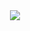 
 <div align="center">
    <a
href="https://discord.com/users/852829781132967997" title="Discord Profile"><img src="https://lanyard-profile-readme.vercel.app/api/852829781132967997"></a>
</div>
